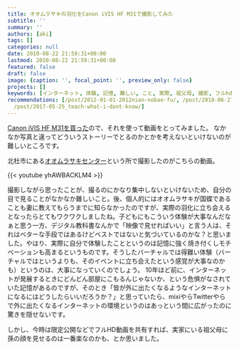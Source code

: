 ```yaml
---
title: オオムラサキの羽化をCanon iVIS HF M31で撮影してみた
subtitle: ''
summary: ''
authors: [aki]
tags: []
categories: null
date: 2010-08-22 21:59:31+00:00
lastmod: 2010-08-22 21:59:31+00:00
featured: false
draft: false
image: {caption: '', focal_point: '', preview_only: false}
projects: []
keywords: [インターネット, 体験, 記憶, 難しい, こと, 実際, 祖父母, 撮影, フルhd, ストーリー]
recommendations: [/post/2012-01-01-2012nian-nobao-fu/, /post/2018-06-27_internet-for-kids/,
  /post/2017-05-25_teach-what-i-dont-know/]
---
```

[Canon iVIS HF M31を買った](https://chezo.uno/post/2010-06-26-canon-ivis-hf-m31gayatutekita-huruhdle-sii/)ので、それを使って動画をとってみました。
なかなか写真と違ってどういうストーリーでとるのかとかを考えないといけないのが難しいところです。

北杜市にある[オオムラサキセンター](http://www.city.hokuto.yamanashi.jp/~oomurasaki/)という所で撮影したのがこちらの動画。

{{< youtube yhAWBACKLM4 >}}

撮影しながら思ったことが、撮るのにかなり集中しないといけないため、自分の目で見ることがなかなか難しいこと。後、個人的にはオオムラサキが国蝶であることも妻に教えてもらうまでに知らなかったのですが、実際の羽化に立ち会えるとなったらとてもワクワクしましたね。子どもにもこういう体験が大事なんだなぁと思う一方、デジタル教科書なんかで「映像で見せればいい」と言う人は、それはベターな手段ではあるけどベストではないと気づいているのかな？と思いました。やはり、実際に自分で体験したことというのは記憶に強く焼き付くしモチベーションも高まるというものです。そうしたバーチャルでは得難い体験（バーチャルではというよりも、そのイベントに立ち会えたという感覚が大事なのかも）というのは、大事になっていくのでしょう。
10年ほど前に、インターネットが発展するときにどんどん部屋にこもるんじゃないか、という危惧がなされていた記憶があるのですが、そのとき「皆が外に出たくなるようなインターネットになるにはどうしたらいいだろうか？」と思っていたら、mixiやらTwitterやらで外に出たくなるインターネットの環境というのはあっという間に広がったのに驚きを隠せないです。

しかし、今時は限定公開などでフルHD動画を共有すれば、実家にいる祖父母に孫の顔を見せるのは一番楽なのかも、とか思いました。
